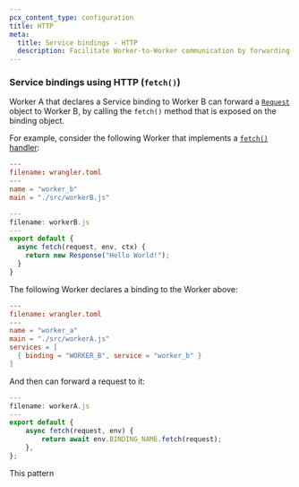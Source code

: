 ```yaml
---
pcx_content_type: configuration
title: HTTP
meta:
  title: Service bindings - HTTP
  description: Facilitate Worker-to-Worker communication by forwarding Request objects
---
```


### Service bindings using HTTP (`fetch()`)

Worker A that declares a Service binding to Worker B can forward a [`Request`](/workers/runtime-apis/request/) object to Worker B, by calling the `fetch()` method that is exposed on the binding object.

For example, consider the following Worker that implements a [`fetch()` handler](/workers/runtime-apis/handlers/fetch/):

```toml
---
filename: wrangler.toml
---
name = "worker_b"
main = "./src/workerB.js"
```

```js
---
filename: workerB.js
---
export default {
  async fetch(request, env, ctx) {
    return new Response("Hello World!");
  }
}
```

The following Worker declares a binding to the Worker above:

```toml
---
filename: wrangler.toml
---
name = "worker_a"
main = "./src/workerA.js"
services = [
  { binding = "WORKER_B", service = "worker_b" }
]
```

And then can forward a request to it:

```js
---
filename: workerA.js
---
export default {
	async fetch(request, env) {
		return await env.BINDING_NAME.fetch(request);
	},
};
```

This pattern 